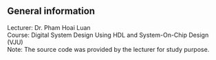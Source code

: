 ## General information
Lecturer: Dr. Pham Hoai Luan  
Course: Digital System Design Using HDL and System-On-Chip Design (VJU)  
Note: The source code was provided by the lecturer for study purpose.  
